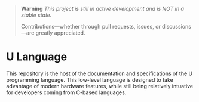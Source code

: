 > **Warning**
> *This project is still in active development and is NOT in a stable state.*
>
> Contributions—whether through pull requests, issues, or discussions—are greatly appreciated.

# U Language
This repository is the host of the documentation and specifications of the U programming language. This low-level language is designed to take advantage of modern hardware features, while still being relatively intuative for developers coming from C-based languages.
